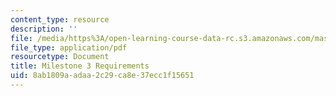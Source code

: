 ```yaml
---
content_type: resource
description: ''
file: /media/https%3A/open-learning-course-data-rc.s3.amazonaws.com/mas-965-nextlab-i-designing-mobile-technologies-for-the-next-billion-users-fall-2008/8ab1809aadaa2c29ca8e37ecc1f15651_MITMAS_965F08_milestone3.pdf
file_type: application/pdf
resourcetype: Document
title: Milestone 3 Requirements
uid: 8ab1809a-adaa-2c29-ca8e-37ecc1f15651
---
```

